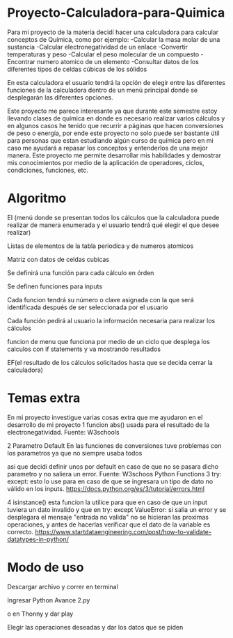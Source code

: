 # Proyecto-Calculadora-para-Quimica

Para mi proyecto de la materia decidí hacer una calculadora para calcular conceptos de Química, como por ejemplo: 
-Calcular la masa molar de una sustancia
-Calcular electronegatividad de un enlace 
-Convertir temperaturas y peso
-Calcular el peso molecular de un compuesto
-Encontrar numero atomico de un elemento
-Consultar datos de los diferentes tipos de celdas cúbicas de los sólidos


En esta calculadora el usuario tendrá la opción de elegir entre las diferentes funciones de la calculadora dentro de un menú principal donde se desplegarán las diferentes opciones. 

Este proyecto me parece interesante ya que durante este semestre estoy llevando clases de química en donde es necesario realizar varios cálculos y en algunos casos he tenido que recurrir a páginas que hacen conversiones de peso o energía, por ende este proyecto no solo puede ser bastante útil para personas que estan estudiando algún curso de química pero en mi caso me ayudará a repasar los conceptos y entenderlos de una mejor manera.
Este proyecto me permite desarrollar mis habilidades y demostrar mis conocimientos por medio de la aplicación de operadores, ciclos, condiciones, funciones, etc. 

# Algoritmo

EI (menú donde se presentan todos los cálculos que la calculadora puede realizar de manera enumerada y el usuario tendrá qué elegir el que desee realizar)

Listas de elementos de la tabla periodica y de numeros atomicos

Matriz con datos de celdas cubicas

Se definirá una función para cada cálculo en órden

Se definen funciones para inputs

Cada funcion tendrá su número o clave asignada con la que será identificada después de ser seleccionada por el usuario

Cada función pedirá al usuario la información necesaria para realizar los cálculos 

funcion de menu que funciona por medio de un ciclo que desplega los calculos con if statements y va mostrando resultados

EF(el resultado de los cálculos solicitados hasta que se decida cerrar la calculadora)

# Temas extra
En mi proyecto investigue varias cosas extra que me ayudaron en el desarrollo de mi proyecto
1 funcion abs() usada para el resultado de la electronegatividad. Fuente: W3schools

2 Parametro Default En las funciones de conversiones tuve problemas con los parametros ya que no siempre usaba todos

asi que decidi definir unos por default en caso de que no se pasara dicho parametro y no saliera un error. Fuente: W3schoos Python Functions
3 try: except: esto lo use para en caso de que se ingresara un tipo de dato no válido en los inputs. https://docs.python.org/es/3/tutorial/errors.html

4 isinstance() esta funcion la utilice para que en caso de que un input tuviera un dato invalido y que en try: except ValueError: si salia un error y se desplegara el mensaje
"entrada no valida" no se hicieran las proximas operaciones, y antes de hacerlas verificar que el dato de la variable es correcto. https://www.startdataengineering.com/post/how-to-validate-datatypes-in-python/

# Modo de uso
Descargar archivo y correr en terminal

Ingresar Python Avance 2.py

o en Thonny y dar play

Elegir las operaciones deseadas y dar los datos que se piden 
